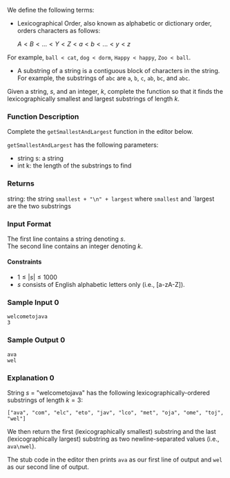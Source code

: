 We define the following terms:

- Lexicographical Order, also known as alphabetic or dictionary order, orders characters as follows:

    $A < B < ... < Y < Z < a < b < ... < y < z$

For example, `ball < cat`, `dog < dorm`, `Happy < happy`, `Zoo < ball`.

- A substring of a string is a contiguous block of characters in the string. For example, the substrings of `abc` are `a`, `b`, `c`, `ab`, `bc`, and `abc`.

Given a string, $s$, and an integer, $k$, complete the function so that it finds the lexicographically smallest and largest substrings of length $k$.

### Function Description

Complete the `getSmallestAndLargest` function in the editor below.

`getSmallestAndLargest` has the following parameters:

- string s: a string
- int k: the length of the substrings to find

### Returns

string: the string `smallest + "\n" + largest` where `smallest` and `largest are the two substrings

### Input Format

The first line contains a string denoting $s$.\
The second line contains an integer denoting $k$.

#### Constraints

- $1 \le |s| \le 1000$
- $s$ consists of English alphabetic letters only (i.e., [a-zA-Z]).

### Sample Input 0
```
welcometojava
3
```
### Sample Output 0
```
ava
wel
```
### Explanation 0

String $s$ = "welcometojava" has the following lexicographically-ordered substrings of length $k = 3$:

`["ava", "com", "elc", "eto", "jav", "lco", "met", "oja", "ome", "toj", "wel"]`

We then return the first (lexicographically smallest) substring and the last (lexicographically largest) substring as two newline-separated values (i.e., `ava\nwel`).

The stub code in the editor then prints `ava` as our first line of output and `wel` as our second line of output.